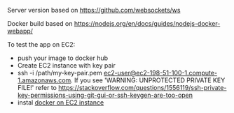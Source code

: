 Server version based on https://github.com/websockets/ws

Docker build based on https://nodejs.org/en/docs/guides/nodejs-docker-webapp/

To test the app on EC2:
* push your image to docker hub
* Create EC2 instance with key pair
* ssh -i /path/my-key-pair.pem ec2-user@ec2-198-51-100-1.compute-1.amazonaws.com. If you see 'WARNING: UNPROTECTED PRIVATE KEY FILE!' refer to https://stackoverflow.com/questions/1556119/ssh-private-key-permissions-using-git-gui-or-ssh-keygen-are-too-open
* instal [docker on EC2 instance](https://bharadwajofficial.wordpress.com/2017/10/10/configure-docker-in-amazon-linux-ami/)